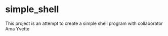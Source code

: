 # simple_shell
This project is an attempt to create a simple shell program with collaborator Ama Yvette
